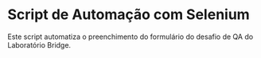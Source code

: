 # Script de Automação com Selenium

Este script automatiza o preenchimento do formulário do desafio de QA do Laboratório Bridge.
